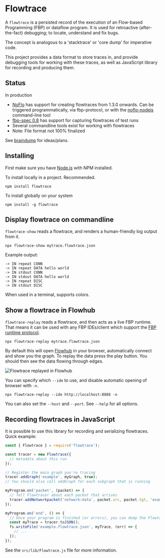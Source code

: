 Flowtrace
=========

A `flowtrace` is a persisted record of the execution of an Flow-based Programming (FBP) or dataflow program.
It is used for retroactive (after-the-fact) debugging; to locate, understand and fix bugs. 

The concept is analogous to a 'stacktrace' or 'core dump' for imperative code.

This project provides a data format to store traces in, and provide debugging tools for working with these traces, as well as JavaScript library for recording and producing them.

## Status

In production

* [NoFlo](https://github.com/noflo/noflo) has support for creating flowtraces from 1.3.0 onwards. Can be triggered programmatically, via fbp-protocol, or with the [noflo-nodejs](https://github.com/noflo/noflo-nodejs) command-line tool
* [fbp-spec 0.8](https://github.com/flowbased/fbp-spec) has support for capturing flowtraces of test runs
* Several commandline tools exist for working with flowtraces
* Note: File format not 100% finalized

See [braindump](./doc/braindump.md) for ideas/plans.

## Installing

First make sure you have [Node.js](http://nodejs.org/) with NPM installed.

To install locally in a project. Recommended.

    npm install flowtrace

To install globally on your system

    npm install -g flowtrace

## Display flowtrace on commandline

`flowtrace-show` reads a flowtrace, and renders a human-friendly log output from it.

    npx flowtrace-show mytrace.flowtrace.json

Example output:

```
-> IN repeat CONN
-> IN repeat DATA hello world
-> IN stdout CONN
-> IN stdout DATA hello world
-> IN repeat DISC
-> IN stdout DISC
```

When used in a terminal, supports colors.

## Show a flowtrace in Flowhub

`flowtrace-replay` reads a flowtrace, and then acts as a live FBP runtime. That means it can be used with
any FBP IDEs/client which support the [FBP runtime protocol](http://noflojs.org/documentation/protocol/).

    npx flowtrace-replay mytrace.flowtrace.json

By default this will open [Flowhub](https://app.flowhub.io) in your browser, automatically connect and show you the graph.
To replay the data press the play button. You should then see the data flowing through edges.

![Flowtrace replayed in Flowhub](./doc/flowtrace-replay-flowhub.png)

You can specify which `--ide` to use, and disable automatic opening of browser with `-n`.

    npx flowtrace-replay --ide http://localhost:8888 -n

You can also set the `--host` and `--port`. See `--help` for all options.

## Recording flowtraces in JavaScript

It is possible to use this library for recording and serializing flowtraces. Quick example:

```javascript
const { Flowtrace } = require('flowtrace');

const tracer = new Flowtrace({
  // metadata about this run
});

// Register the main graph you're tracing
tracer.addGraph('example', myGraph, true);
// You should also call addGraph for each subgraph that is running

myProgram.on('packet', (packet) => {
  // Tell Flowtracer about each packet that arrives
  tracer.addNetworkpacket('network:data', packet.src, packet.tgt, 'example', packet.data);
});

myProgram.on('end', () => {
  // Once your program is finished (or errors), you can dump the Flowtrace
  const myTrace = tracer.toJSON();
  fs.writeFile('example.flowtrace.json', myTrace, (err) => {
    // ...
  });
});
```

See the `src/lib/Flowtrace.js` file for more information.
